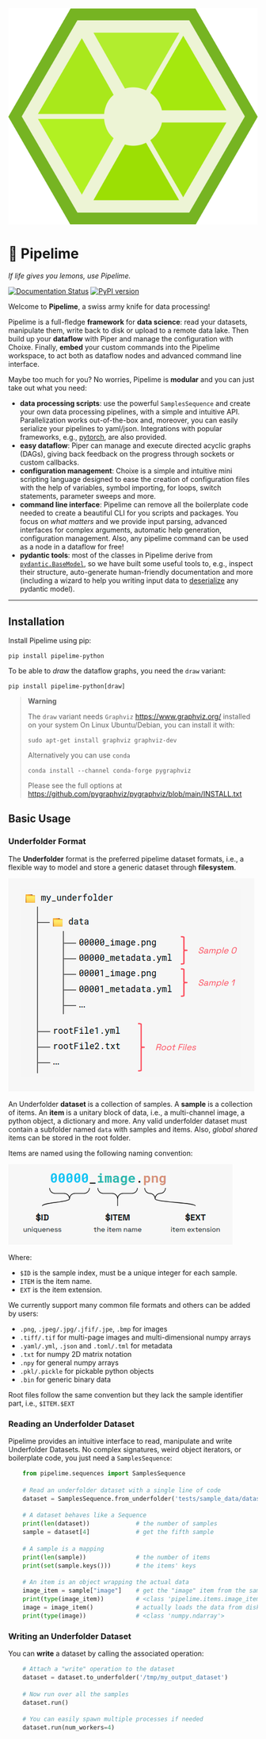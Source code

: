 ![](https://github.com/eyecan-ai/pipelime-python/blob/main/docs/pipelime_logo.png?raw=true)

# 🍋 Pipelime

*If life gives you lemons, use Pipelime.*

[![Documentation Status](https://readthedocs.org/projects/pipelime-python/badge/?version=latest)](https://pipelime-python.readthedocs.io/en/latest/?badge=latest)
[![PyPI version](https://badge.fury.io/py/pipelime-python.svg)](https://badge.fury.io/py/pipelime-python)

Welcome to **Pipelime**, a swiss army knife for data processing!

Pipelime is a full-fledge **framework** for **data science**: read your datasets,
manipulate them, write back to disk or upload to a remote data lake.
Then build up your **dataflow** with Piper and manage the configuration with Choixe.
Finally, **embed** your custom commands into the Pipelime workspace, to act both as dataflow nodes and advanced command line interface.

Maybe too much for you? No worries, Pipelime is **modular** and you can just take out what you need:
- **data processing scripts**: use the powerful `SamplesSequence` and create your own data processing pipelines, with a simple and intuitive API. Parallelization works out-of-the-box and, moreover, you can easily serialize your pipelines to yaml/json. Integrations with popular frameworks, e.g., [pytorch](https://pytorch.org/), are also provided.
- **easy dataflow**: Piper can manage and execute directed acyclic graphs (DAGs), giving back feedback on the progress through sockets or custom callbacks.
- **configuration management**: Choixe is a simple and intuitive mini scripting language designed to ease the creation of configuration files with the help of variables, symbol importing, for loops, switch statements, parameter sweeps and more.
- **command line interface**: Pipelime can remove all the boilerplate code needed to create a beautiful CLI for you scripts and packages. You focus on *what matters* and we provide input parsing, advanced interfaces for complex arguments, automatic help generation, configuration management. Also, any pipelime command can be used as a node in a dataflow for free!
- **pydantic tools**: most of the classes in Pipelime derive from [`pydantic.BaseModel`](https://pydantic-docs.helpmanual.io/), so we have built some useful tools to, e.g., inspect their structure, auto-generate human-friendly documentation and more (including a wizard to help you writing input data to [deserialize](https://pydantic-docs.helpmanual.io/usage/models/#helper-functions) any pydantic model).

---

## Installation

Install Pipelime using pip:

```
pip install pipelime-python
```

To be able to *draw* the dataflow graphs, you need the `draw` variant:

```
pip install pipelime-python[draw]
```

> **Warning**
>
> The `draw` variant needs `Graphviz` <https://www.graphviz.org/> installed on your system
> On Linux Ubuntu/Debian, you can install it with:
>
> ```
> sudo apt-get install graphviz graphviz-dev
> ```
>
> Alternatively you can use `conda`
>
> ```
> conda install --channel conda-forge pygraphviz
> ```
>
> Please see the full options at https://github.com/pygraphviz/pygraphviz/blob/main/INSTALL.txt

## Basic Usage

### Underfolder Format

The **Underfolder** format is the preferred pipelime dataset formats, i.e., a flexible way to
model and store a generic dataset through **filesystem**.

![](https://github.com/eyecan-ai/pipelime-python/blob/main/docs/images/underfolder.png?raw=true)

An Underfolder **dataset** is a collection of samples. A **sample** is a collection of items.
An **item** is a unitary block of data, i.e., a multi-channel image, a python object,
a dictionary and more.
Any valid underfolder dataset must contain a subfolder named `data` with samples
and items. Also, *global shared* items can be stored in the root folder.

Items are named using the following naming convention:

![](https://github.com/eyecan-ai/pipelime-python/blob/main/docs/images/naming.png?raw=true)

Where:

* `$ID` is the sample index, must be a unique integer for each sample.
* `ITEM` is the item name.
* `EXT` is the item extension.

We currently support many common file formats and others can be added by users:

  * `.png`, `.jpeg/.jpg/.jfif/.jpe`, `.bmp` for images
  * `.tiff/.tif` for multi-page images and multi-dimensional numpy arrays
  * `.yaml/.yml`, `.json` and `.toml/.tml` for metadata
  * `.txt` for numpy 2D matrix notation
  * `.npy` for general numpy arrays
  * `.pkl/.pickle` for pickable python objects
  * `.bin` for generic binary data

Root files follow the same convention but they lack the sample identifier part, i.e., `$ITEM.$EXT`

### Reading an Underfolder Dataset

Pipelime provides an intuitive interface to read, manipulate and write Underfolder Datasets.
No complex signatures, weird object iterators, or boilerplate code, you just need a `SamplesSequence`:

```python
    from pipelime.sequences import SamplesSequence

    # Read an underfolder dataset with a single line of code
    dataset = SamplesSequence.from_underfolder('tests/sample_data/datasets/underfolder_minimnist')

    # A dataset behaves like a Sequence
    print(len(dataset))             # the number of samples
    sample = dataset[4]             # get the fifth sample

    # A sample is a mapping
    print(len(sample))              # the number of items
    print(set(sample.keys()))       # the items' keys

    # An item is an object wrapping the actual data
    image_item = sample["image"]    # get the "image" item from the sample
    print(type(image_item))         # <class 'pipelime.items.image_item.PngImageItem'>
    image = image_item()            # actually loads the data from disk (may have been on the cloud as well)
    print(type(image))              # <class 'numpy.ndarray'>
```

### Writing an Underfolder Dataset

You can **write** a dataset by calling the associated operation:

```python
    # Attach a "write" operation to the dataset
    dataset = dataset.to_underfolder('/tmp/my_output_dataset')

    # Now run over all the samples
    dataset.run()

    # You can easily spawn multiple processes if needed
    dataset.run(num_workers=4)
```
